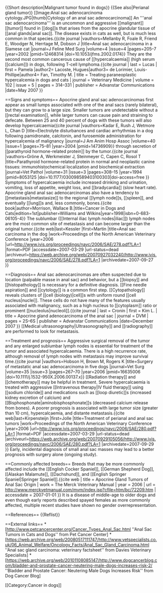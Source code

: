 {{Short description|Malignant tumor found in dogs}}
{{See also|Perianal gland tumor}}
[[Image:Anal sac adenocarcinoma cytology.JPG|thumb|Cytology of an anal sac adenocarcinoma]]
An '''anal sac adenocarcinoma''' is an uncommon and aggressive [[malignant]] [[tumor]] found in [[dog]]s that arises from the apocrine glandular tissue of [[anal glands|anal sac]].    The disease exists in cats as well, but is much less common in that species.<ref>{{cite journal |vauthors=Mellanby R, Foale R, Friend E, Woodger N, Herrtage M, Dobson J |title=Anal sac adenocarcinoma in a Siamese cat |journal=J Feline Med Surg |volume=4 |issue=4 |pages=205–7 |year=2002 |pmid=12468314 |doi=10.1053/jfms.2002.0174}}</ref>  They are the second most common cancerous cause of [[hypercalcaemia]] (high serum [[calcium]]) in dogs, following T-cell lymphoma.<ref name=VetMed>{{cite journal | last = Lucas | first = Pamela |author2= Lacoste, Hugues|author3= de Lorimier, Louis-Phillipe|author4= Fan, Timothy M. | title = Treating paraneoplastic  hypercalcemia in dogs and cats | journal = Veterinary Medicine | volume = 102 | issue = 5 | pages = 314–331 | publisher = Advanstar Communications |date=May 2007 }}</ref>

==Signs and symptoms==
Apocrine gland anal sac adenocarcinomas first appear as small lumps associated with one of the anal sacs (rarely bilateral), but they can grow to a large size.  Smaller tumors are undetectable without a [[rectal examination]], while larger tumors can cause pain and straining to defecate.  Between 25 and 40 percent of dogs with these tumors will also develop hypercalcaemia<ref>{{cite journal |vauthors=Kadar E, Rush J, Wetmore L, Chan D |title=Electrolyte disturbances and cardiac arrhythmias in a dog following pamidronate, calcitonin, and furosemide administration for hypercalcemia of malignancy |journal=J Am Anim Hosp Assoc |volume=40 |issue=1 |pages=75–81 |year=2004 |pmid=14736909}}</ref> through secretion of [[parathyroid hormone-related protein]] by the tumor.<ref>{{cite journal |vauthors=Gröne A, Werkmeister J, Steinmeyer C, Capen C, Rosol T |title=Parathyroid hormone-related protein in normal and neoplastic canine tissues: immunohistochemical localization and biochemical extraction |journal=Vet Pathol |volume=31 |issue=3 |pages=308–15 |year=1994 |pmid=8053125 |doi=10.1177/030098589403100303|doi-access=free }}</ref>  Symptoms of hypercalcaemia include increased drinking and urination, vomiting, loss of appetite, weight loss, and [[bradycardia]] (slow heart rate).  Apocrine gland anal sac adenocarcinomas also have a tendency to [[metastasis|metastasize]] to the regional [[lymph node]]s, [[spleen]], and eventually [[lung]]s and, less commonly, bones.<ref name=Morrison_1998>{{cite book|author=Morrison, Wallace B.|title=Cancer in Dogs and Cats|edition=1st|publisher=Williams and Wilkins|year=1998|isbn=0-683-06105-4}}</ref>  The sublumbar ([[Internal iliac lymph nodes|iliac]]) lymph nodes are the most common site of metastasis and can become larger than the original tumor.<ref>{{cite web|last=Kessler |first=Martin |title=Anal sac carcinoma in the dog |work=Proceedings of the North American Veterinary Conference |year=2006 |url=http://www.ivis.org/proceedings/navc/2006/SAE/278.pdf?LA=1 |format=PDF |accessdate=2007-03-29 |url-status=dead |archiveurl=https://web.archive.org/web/20070927032240/http://www.ivis.org/proceedings/navc/2006/SAE/278.pdf?LA=1 |archivedate=2007-09-27 }}</ref>

==Diagnosis==
Anal sac adenocarcinomas are often suspected due to location (palpable masse in anal sac) and behavior, but a [[biopsy]] and [[histopathology]] is necessary for a definitive diagnosis.  [[Fine needle aspiration]] and [[cytology]] is a common first step.  [[Cytopathology]] reveals clusters of [[cell (biology)|cell]]s with uniform round [[cell nucleus|nuclei]].  These cells do not have many of the features usually associated with malignancy, such as a high nucleus to [[cytoplasm]] ratio or prominent [[nucleolus|nucleoli]].<ref name=Cronin>{{cite journal | last = Cronin | first = Kim L. | title = Apocrine gland adenocarcinoma of the anal sac | journal = DVM | pages = 2S–6S | publisher = Advanstar Communications |date=December 2007 }}</ref>  [[Medical ultrasonography|Ultrasonography]] and [[radiography]] are performed to look for metastasis.

==Treatment and prognosis==
Aggressive surgical removal of the tumor and any enlarged sublumbar lymph nodes is essential for treatment of the tumor and associated hypercalcaemia.  There is a high recurrence rate, although removal of lymph nodes with metastasis may improve survival time.<ref>{{cite journal |vauthors=Hobson H, Brown M, Rogers K |title=Surgery of metastatic anal sac adenocarcinoma in five dogs |journal=Vet Surg |volume=35 |issue=3 |pages=267–70 |year=2006 |pmid=16635006 |doi=10.1111/j.1532-950X.2006.00137.x}}</ref>  [[Radiation therapy]] and [[chemotherapy]] may be helpful in treatment.  Severe hypercalcaemia is treated with aggressive [[Intravenous therapy|IV fluid therapy]] using [[sodium chloride]] and medications such as [[loop diuretic]]s (increased kidney excretion of calcium) and [[Bisphosphonate|aminobisphosphonate]]s (decreased calcium release from bones).<ref name=VetMed/>  A poorer prognosis is associated with large tumor size (greater than 10 cm), hypercalcaemia, and distante metastasis.<ref>{{cite web|last=Kirpensteijn |first=Jolle |title=Treatment of perianal and anal sac tumors |work=Proceedings of the North American Veterinary Conference |year=2006 |url=http://www.ivis.org/proceedings/navc/2006/SAE/280.pdf?LA=1 |format=PDF |accessdate=2007-03-29 |url-status=dead |archiveurl=https://web.archive.org/web/20070929105056/http://www.ivis.org/proceedings/navc/2006/SAE/280.pdf?LA=1 |archivedate=2007-09-29 }}</ref>  Early, incidental diagnosis of small anal sac masses may lead to a better prognosis with surgery alone (ongoing study).

==Commonly affected breeds==
Breeds that may be more commonly affected include the [[English Cocker Spaniel]], [[German Shepherd Dog]], [[Alaskan Malamute]], [[Dachshund]], and [[English Springer Spaniel|Springer Spaniel]].<ref>{{cite web | title = Apocrine Gland Tumors of Anal Sac Origin | work = The Merck Veterinary Manual | year = 2006 | url = http://www.merckvetmanual.com/mvm/index.jsp?cfile=htm/bc/72209.htm | accessdate = 2007-01-01 }}</ref>  It is a disease of middle-age to older dogs and even though early reports described spayed females as more commonly affected, multiple recent studies have shown no gender overrepresentation. 

==References==
{{Reflist}}

==External links==
*[http://www.petcancercenter.org/Cancer_Types_Anal_Sac.html ''Anal Sac Tumors in Cats and Dogs'' from Pet Cancer Center]
*[https://web.archive.org/web/20080517111747/http://www.vetspecialists.co.uk/06_Animal_Welfare/Oncology_Facts/Anal_Sac_Gland_Carcinoma.html ''Anal sac gland carcinoma: veterinary factsheet'' from Davies Veterinary Specialists]
*[https://web.archive.org/web/20101108085147/http://www.dogcancerblog.com/bladder-and-prostate-cancer-neutering-male-dogs-increases-risk-2/ ''Bladder and Prostate Cancer: Neutering Male Dogs Increases Risk'' from Dog Cancer Blog]


[[Category:Cancer in dogs]]